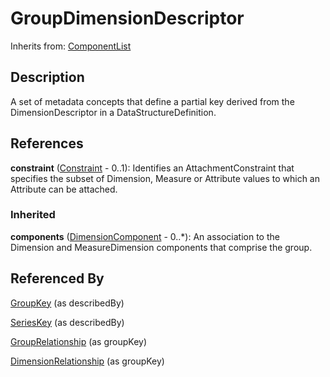 
# GroupDimensionDescriptor



Inherits from: [ComponentList](../Base/ComponentList.md)



## Description

A set of metadata concepts that define a partial key derived from the DimensionDescriptor in a DataStructureDefinition.




## References

**constraint** ([Constraint](../Registry/Constraint.md) - 0..1): Identifies an AttachmentConstraint that specifies the subset of Dimension, Measure or Attribute values to which an Attribute can be attached.

### Inherited

**components** ([DimensionComponent](DimensionComponent.md) - 0..*): An association to the Dimension and MeasureDimension components that comprise the group.



## Referenced By

[GroupKey](GroupKey.md) (as describedBy)

[SeriesKey](SeriesKey.md) (as describedBy)

[GroupRelationship](GroupRelationship.md) (as groupKey)

[DimensionRelationship](DimensionRelationship.md) (as groupKey)


